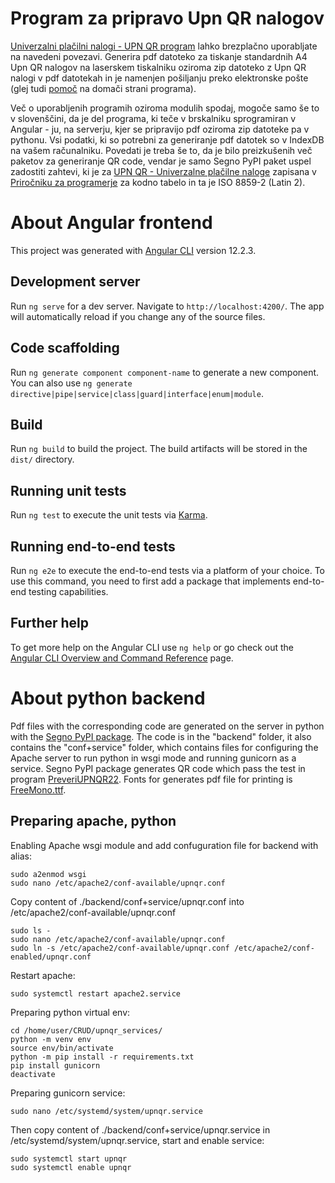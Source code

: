 # Program za pripravo Upn QR nalogov
[Univerzalni plačilni nalogi - UPN QR program](https://potep.in/upnqr/) lahko brezplačno uporabljate na navedeni povezavi. Generira pdf datoteko za tiskanje standardnih A4 Upn QR nalogov na laserskem tiskalniku oziroma zip datoteko z Upn QR nalogi v pdf datotekah in je namenjen pošiljanju preko elektronske pošte (glej tudi [pomoč](https://potep.in/upnqr/help) na domači strani programa).

Več o uporabljenih programih oziroma modulih spodaj, mogoče samo še to v slovenščini, da je del programa, ki teče v brskalniku sprogramiran v Angular - ju, na serverju, kjer se pripravijo pdf oziroma zip datoteke pa v pythonu. Vsi podatki, ki so potrebni za generiranje pdf datotek so v IndexDB na vašem računalniku. Povedati je treba še to, da je bilo preizkušenih več paketov za generiranje QR code, vendar je samo Segno PyPI paket uspel zadostiti zahtevi, ki je za [UPN QR - Univerzalne plačilne naloge](https://upn-qr.si/) zapisana v [Priročniku za programerje](https://upn-qr.si/uploads/files/NavodilaZaProgramerjeUPNQR.pdf) za kodno tabelo in ta je ISO 8859-2 (Latin 2). 

# About Angular frontend
This project was generated with [Angular CLI](https://github.com/angular/angular-cli) version 12.2.3.
## Development server
Run `ng serve` for a dev server. Navigate to `http://localhost:4200/`. The app will automatically reload if you change any of the source files.
## Code scaffolding
Run `ng generate component component-name` to generate a new component. You can also use `ng generate directive|pipe|service|class|guard|interface|enum|module`.
## Build
Run `ng build` to build the project. The build artifacts will be stored in the `dist/` directory.
## Running unit tests
Run `ng test` to execute the unit tests via [Karma](https://karma-runner.github.io).
## Running end-to-end tests
Run `ng e2e` to execute the end-to-end tests via a platform of your choice. To use this command, you need to first add a package that implements end-to-end testing capabilities.
## Further help
To get more help on the Angular CLI use `ng help` or go check out the [Angular CLI Overview and Command Reference](https://angular.io/cli) page.

# About python backend
Pdf files with the corresponding code are generated on the server in python with the [Segno PyPI package](https://pypi.org/project/segno/). The code is in the "backend" folder, it also contains the "conf+service" folder, which contains files for configuring the Apache server to run python in wsgi mode and running gunicorn as a service. Segno PyPI package generates QR code which pass the test in program [PreveriUPNQR22](https://upn-qr.si/sl/preveriupnqr). Fonts for generates pdf file for printing is [FreeMono.ttf](https://www.gnu.org/software/freefont/index.html).

## Preparing apache, python
Enabling Apache wsgi module and add confuguration file for backend with alias:
```console
sudo a2enmod wsgi
sudo nano /etc/apache2/conf-available/upnqr.conf
```
Copy content of ./backend/conf+service/upnqr.conf into /etc/apache2/conf-available/upnqr.conf
```console
sudo ls -
sudo nano /etc/apache2/conf-available/upnqr.conf
sudo ln -s /etc/apache2/conf-available/upnqr.conf /etc/apache2/conf-enabled/upnqr.conf
```
Restart apache:
```console
sudo systemctl restart apache2.service
```
Preparing python virtual env:
```console
cd /home/user/CRUD/upnqr_services/
python -m venv env
source env/bin/activate
python -m pip install -r requirements.txt
pip install gunicorn
deactivate
```
Preparing gunicorn service:
```console
sudo nano /etc/systemd/system/upnqr.service
```
Then copy content of ./backend/conf+service/upnqr.service in /etc/systemd/system/upnqr.service, start and enable service:
```console
sudo systemctl start upnqr
sudo systemctl enable upnqr
```





